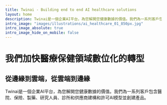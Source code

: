 ```yaml
---
title: Twinai - Building end to end AI healthcare solutions
layout: home
description: Twinai是一個企業AI平台，為您解開您健康數據的價值。我們為一系列客戶包含醫院、保險、製藥、研究人員、診所和供應商建構和許可AI模型並創建產品。
intro_image: "images/illustrations/ai_healthcare_01_850px.jpg"
intro_image_absolute: true
intro_image_hide_on_mobile: false
---
```


# 我們加快醫療保健領域數位化的轉型
## 從邊緣到雲端，從雲端到邊緣

Twinai是一個企業AI平台，為您解開您健康數據的價值。我們為一系列客戶包含醫院、保險、製藥、研究人員、診所和供應商建構和許可AI模型並創建產品。

